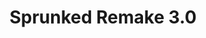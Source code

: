 ---
slug: sprunked-remake-30
title: Sprunked Remake 3.0
description: "Sprunked Remake 3.0 is an exciting online game. Play for free directly in your browser!"
icon: /images/new_mods/Sprunked Remake 3.0.png
url: https://wowtbc.net/sprunkin/sprunked-remake3/index.html
previewImage: /images/new_mods/Sprunked Remake 3.0.png
type: new mods

# SEO配置
seo:
  title: "Sprunked Remake 3.0 - Play Free Online Game | Fun Browser Games"
  description: "Sprunked Remake 3.0 - Play this fun online game for free in your browser. No download required!"
  ogImage: "/images/new_mods/Sprunked Remake 3.0.png"
  keywords: "sprunked-remake-30, online game, browser game, free game, new mods game, play online"

videoUrls:
  - https://www.youtube.com/embed/example1
  - https://www.youtube.com/embed/example2

whyPlay:
  title: "Why Play Sprunked Remake 3.0?"
  items:
    - "Immersive Gameplay: Sprunked Remake 3.0 offers an engaging and immersive gaming experience that will keep you entertained for hours"
    - "Challenging Levels: Test your skills with increasingly difficult challenges and obstacles"
    - "Beautiful Graphics: Enjoy stunning visuals and smooth animations that bring the game world to life"
    - "Regular Updates: New content and features are added regularly to keep the game fresh and exciting"
    - "Free to Play: Experience all the fun without spending a penny"
    - "Community Features: Connect with other players, share strategies, and compete for high scores"
    - "Cross-Platform: Play on any device with a web browser, no downloads required"

features:
  title: "Key Features of Sprunked Remake 3.0"
  image: "/images/new_mods/Sprunked Remake 3.0.png"
  items:
    - "Intuitive Controls: Easy to learn controls make Sprunked Remake 3.0 accessible for players of all skill levels"
    - "Multiple Game Modes: Enjoy various gameplay options that provide different challenges and experiences"
    - "Character Customization: Personalize your gaming experience with unique characters and items"
    - "Achievement System: Complete special tasks to earn rewards and recognition"
    - "Leaderboards: Compete with players worldwide and see who can achieve the highest scores"

characteristics:
  title: "Game Characteristics"
  image: "/images/new_mods/Sprunked Remake 3.0.png"
  items:
    - "Genre: New mods game with elements of strategy and skill"
    - "Difficulty: Suitable for both casual gamers and those seeking a challenge"
    - "Play Time: Quick sessions or extended gameplay, depending on your preference"
    - "Art Style: Vibrant and engaging visuals that enhance the gaming experience"
    - "Sound Design: Immersive audio that complements the gameplay perfectly"

info: "Sprunked Remake 3.0 is an exciting online game that offers players a unique and engaging gaming experience. With its intuitive controls, stunning visuals, and challenging gameplay, Sprunked Remake 3.0 provides hours of entertainment for players of all ages and skill levels. Whether you're looking for a quick gaming session during a break or an extended play session, Sprunked Remake 3.0 delivers an immersive experience that will keep you coming back for more. The game features multiple levels of increasing difficulty, ensuring that players are constantly challenged as they progress. With regular updates adding new content and features, Sprunked Remake 3.0 remains fresh and exciting, providing endless entertainment options for its growing community of players."

howToPlayIntro: "Welcome to Sprunked Remake 3.0! This guide will walk you through the basics and help you master the game. Whether you're a beginner or looking to improve your skills, these tips and instructions will enhance your gaming experience."

howToPlaySteps:
  - title: "Getting Started"
    description: "Begin your Sprunked Remake 3.0 adventure by familiarizing yourself with the controls. Use your keyboard or mouse to navigate through the game interface. The tutorial will guide you through the basic mechanics and help you understand the objectives."
  - title: "Understanding the Objectives"
    description: "In Sprunked Remake 3.0, your main goal is to progress through levels by completing specific objectives. Each level presents unique challenges that require different strategies and approaches."
  - title: "Mastering the Controls"
    description: "Practice using the controls to improve your precision and reaction time. Sprunked Remake 3.0 requires quick reflexes and strategic thinking to overcome obstacles and defeat opponents."
  - title: "Utilizing Power-ups"
    description: "Collect power-ups throughout the game to enhance your abilities and overcome difficult challenges. Each power-up offers unique advantages that can be crucial for success."
  - title: "Developing Strategies"
    description: "As you progress in Sprunked Remake 3.0, develop effective strategies for different scenarios. Analyze patterns, anticipate challenges, and adapt your approach to maximize your performance."

faq:
  title: "Frequently Asked Questions about Sprunked Remake 3.0"
  items:
    - question: "Is Sprunked Remake 3.0 free to play?"
      answer: "Yes, Sprunked Remake 3.0 is completely free to play directly in your web browser. No downloads or purchases are required to enjoy the full game experience."
    - question: "Can I play Sprunked Remake 3.0 on mobile devices?"
      answer: "Yes, Sprunked Remake 3.0 is optimized for both desktop and mobile play. You can enjoy the game on any device with a web browser and internet connection."
    - question: "Are there any in-game purchases?"
      answer: "While Sprunked Remake 3.0 is free to play, there may be optional in-game purchases available for cosmetic items or additional features that don't affect core gameplay."
    - question: "How often is Sprunked Remake 3.0 updated?"
      answer: "The developers regularly update Sprunked Remake 3.0 with new content, features, and improvements based on player feedback and game performance."
    - question: "Can I play Sprunked Remake 3.0 offline?"
      answer: "Currently, Sprunked Remake 3.0 requires an internet connection to play as it's a browser-based online game."
    - question: "Is Sprunked Remake 3.0 suitable for children?"
      answer: "Yes, Sprunked Remake 3.0 is designed to be family-friendly and suitable for players of all ages."
    - question: "How do I report bugs or issues?"
      answer: "If you encounter any problems while playing Sprunked Remake 3.0, you can report them through the game's support page or contact the developers directly through their website."
    - question: "Still Have Questions?"
      answer: "If you have additional questions about Sprunked Remake 3.0 that aren't covered in this FAQ, please visit our support center or contact our customer service team for assistance."
---